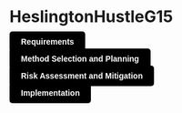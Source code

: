 # HeslingtonHustleG15




<a href="https://lukehcjackson.github.io/HeslingtonHustleG15/docs/Requirements.pdf" style="background-color: black; color: white; padding: 10px 20px; text-decoration: none; border-radius: 5px; font-family: sans-serif; font-weight: bold;">Requirements</a>




<a href="https://lukehcjackson.github.io/HeslingtonHustleG15/docs/requirements.pdf" style="background-color: black; color: white; padding: 10px 20px; text-decoration: none; border-radius: 5px; font-family: sans-serif;font-weight: bold;">Method Selection and Planning</a>


<a href="https://lukehcjackson.github.io/HeslingtonHustleG15/docs/requirements.pdf" style="background-color: black; color: white; padding: 10px 20px; text-decoration: none; border-radius: 5px; font-family: sans-serif; font-weight: bold;">Risk Assessment and Mitigation</a>



<a href="https://lukehcjackson.github.io/HeslingtonHustleG15/docs/requirements.pdf" style="background-color: black; color: white; padding: 10px 20px; text-decoration: none; border-radius: 5px; font-family: sans-serif;font-weight: bold;">Implementation</a>


